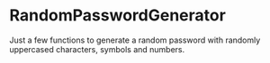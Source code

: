 # RandomPasswordGenerator

Just a few functions to generate a random password with randomly uppercased characters, symbols and numbers.
